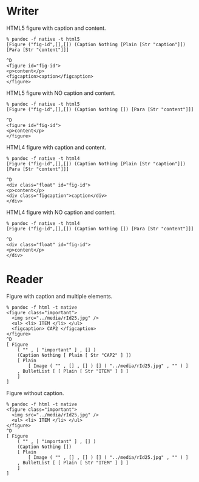 # Writer

HTML5 figure with caption and content.

```
% pandoc -f native -t html5
[Figure ("fig-id",[],[]) (Caption Nothing [Plain [Str "caption"]]) [Para [Str "content"]]]

^D
<figure id="fig-id">
<p>content</p>
<figcaption>caption</figcaption>
</figure>
```

HTML5 figure with NO caption and content.

```
% pandoc -f native -t html5
[Figure ("fig-id",[],[]) (Caption Nothing []) [Para [Str "content"]]]

^D
<figure id="fig-id">
<p>content</p>
</figure>
```

HTML4 figure with caption and content.

```
% pandoc -f native -t html4
[Figure ("fig-id",[],[]) (Caption Nothing [Plain [Str "caption"]]) [Para [Str "content"]]]

^D
<div class="float" id="fig-id">
<p>content</p>
<div class="figcaption">caption</div>
</div>
```

HTML4 figure with NO caption and content.

```
% pandoc -f native -t html4
[Figure ("fig-id",[],[]) (Caption Nothing []) [Para [Str "content"]]]

^D
<div class="float" id="fig-id">
<p>content</p>
</div>
```

# Reader

Figure with caption and multiple elements.

```
% pandoc -f html -t native
<figure class="important">
  <img src="../media/rId25.jpg" />
  <ul> <li> ITEM </li> </ul>
  <figcaption> CAP2 </figcaption>
</figure>
^D
[ Figure
    ( "" , [ "important" ] , [] )
    (Caption Nothing [ Plain [ Str "CAP2" ] ])
    [ Plain
        [ Image ( "" , [] , [] ) [] ( "../media/rId25.jpg" , "" ) ]
    , BulletList [ [ Plain [ Str "ITEM" ] ] ]
    ]
]
```

Figure without caption.

```
% pandoc -f html -t native
<figure class="important">
  <img src="../media/rId25.jpg" />
  <ul> <li> ITEM </li> </ul>
</figure>
^D
[ Figure
    ( "" , [ "important" ] , [] )
    (Caption Nothing [])
    [ Plain
        [ Image ( "" , [] , [] ) [] ( "../media/rId25.jpg" , "" ) ]
    , BulletList [ [ Plain [ Str "ITEM" ] ] ]
    ]
]
```
